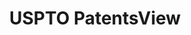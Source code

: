 ---
bigquery: https://console.cloud.google.com/bigquery?p=patents-public-data&d=patentsview&page=dataset
citation: Attribution should be given to PatentsView for use, distribution, or derivative
  works.
code: https://github.com/CSSIP-AIR/PatentsView-Code-Snippets/
contributors: USPTO
cost: None
description: 'PatentsView includes US patent data including raw data (summaries, applications,
  pregrant applications), disambugations of inventors and assignees, and inventor
  gender estimates.  Also foreign priority data, # of figures and sheets, and government
  interest statements.'
documentation: https://patentsview.org/query/builder-faqs
last_edit: 04/13/2022, 07:59:55
location: https://patentsview.org/
maintained_by: USPTO
record_creation_timestamp: 12/2/2020 17:20:46
schema_fields:
- series_code
- name_last
- latlong
- rawassignee_id
- citation_id
- term_grant
- num_claims
- assignee_id
- disamb_inventor_id_20200929
- disamb_inventor_id_20171003
- _102_date
- lname
- section_id
- dependent
- group
- disamb_inventor_id_20170808
- disamb_inventor_id_20190312
- ipc_class
- term_extension
- disamb_assignee_id_20200331
- male
- num_sheets
- name
- state_fips
- title
- country_transformed
- county_fips
- disamb_assignee_id_20191008
- section
- county
- classification_status
- name_first
- disamb_inventor_id_20200630
- doctype
- disamb_inventor_id_20171226
- lawyer_id
- disamb_inventor_id_20201229
- publication_number
- male_flag
- text
- disclaimer_date
- subclass_id
- f371_date
- variety
- disamb_inventor_id_20200331
- disamb_assignee_id_20200929
- group_id
- contract_award_number
- level_three
- withdrawn
- location_id
- disamb_inventor_id_20180528
- status
- subgroup_id
- subsection_id
- latin_name
- number
- category_id
- rel_id
- term_disclaimer
- level_two
- disamb_inventor_id_20191231
- classification_level
- sector_title
- filename
- level_one
- exemplary
- date
- deceased
- lapse_of_patent
- organization
- attribution_status
- action_date
- disamb_inventor_id_20181127
- city
- mainclass_id
- fname
- doc_type
- longitude
- application_id
- latitude
- category
- field_title
- abstract
- disamb_inventor_id_20191008
- applicant_type
- patent_id
- main_group
- num
- role
- relkind
- ipc_version_indicator
- gi_statement
- subcategory_id
- state
- num_figures
- disamb_assignee_id_20191231
- country
- disamb_assignee_id_20190820
- inventor_id
- symbol_position
- kind
- sequence
- disamb_assignee_id_20181127
- rawinventor_id
- reldocno
- disamb_inventor_id_20170307
- _371_date
- disamb_assignee_id_20190312
- length
- rule_47
- classification_value
- subgroup
- uuid
- id
- disamb_assignee_id_20200630
- f102_date
- field_id
- type
- designation
- subclass
- rawlocation_id
- organization_id
- disamb_inventor_id_20190820
- classification_data_source
shortname: patentsview
tags:
- disambiguation
- United States
- gender
terms_of_use: Creative Commons Attribution 4.0 International License.
timeframe: 1963-1999
title: USPTO PatentsView
uuid: cf1780b1-e265-4e49-8d1d-83b9cfe0fd9a
---